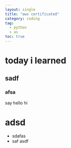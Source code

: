 ```yaml
---
layout: single
title: "aws certificated"
category: coding
tag:
  - python
  - as
toc: true
---
```


# today i learned

## sadf

### afsa

say hello
hi

# adsd

- sdafas
- saf asdf
